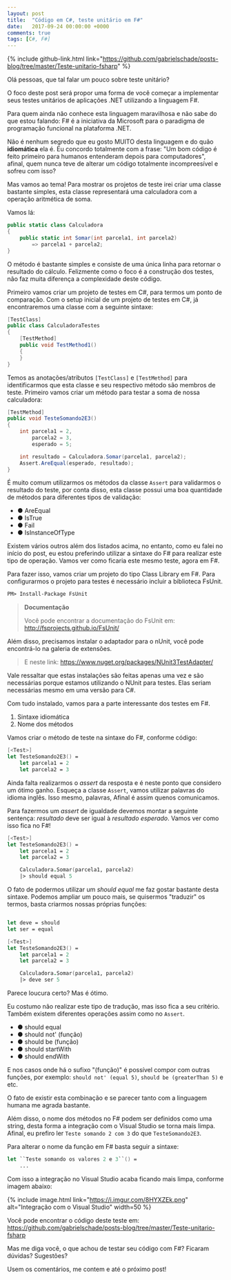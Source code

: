 ```yaml
---
layout: post
title:  "Código em C#, teste unitário em F#"
date:   2017-09-24 00:00:00 +0000
comments: true
tags: [C#, F#]
---
```


{% include github-link.html link="https://github.com/gabrielschade/posts-blog/tree/master/Teste-unitario-fsharp" %} 

Olá pessoas, que tal falar um pouco sobre teste unitário?

O foco deste post será propor uma forma de você começar a implementar seus testes unitários de aplicações .NET utilizando a linguagem F#.
<!--more-->
Para quem ainda não conhece esta linguagem maravilhosa e não sabe do que estou falando: F# é a iniciativa da Microsoft para o paradigma de programação funcional na plataforma .NET.

Não é nenhum segredo que eu gosto MUITO desta linguagem e do quão **idiomática** ela é. Eu concordo totalmente com a frase: "Um bom código é feito primeiro para humanos entenderam depois para computadores", afinal, quem nunca teve de alterar um código totalmente incompreesível e sofreu com isso?

Mas vamos ao tema! Para mostrar os projetos de teste irei criar uma classe bastante simples, esta classe representará uma calculadora com a operação aritmética de soma.

Vamos lá:

``` csharp
public static class Calculadora
{
    public static int Somar(int parcela1, int parcela2)
        => parcela1 + parcela2;
}
```

O método é bastante simples e consiste de uma única linha para retornar o resultado do cálculo. Felizmente como o foco é a construção dos testes, não faz muita diferença a complexidade deste código.

Primeiro vamos criar um projeto de testes em C#, para termos um ponto de comparação. Com o setup inicial de um projeto de testes em C#, já encontraremos uma classe com a seguinte sintaxe:

``` csharp
[TestClass]
public class CalculadoraTestes
{
    [TestMethod]
    public void TestMethod1()
    {
    }
}
```

Temos as anotações/atributos `[TestClass]` e `[TestMethod]` para identificarmos que esta classe e seu respectivo método são membros de teste. Primeiro vamos criar um método para testar a soma de nossa calculadora:

``` csharp
[TestMethod]
public void TesteSomando2E3()
{
    int parcela1 = 2, 
        parcela2 = 3, 
        esperado = 5;

    int resultado = Calculadora.Somar(parcela1, parcela2);
    Assert.AreEqual(esperado, resultado);
}
```
É muito comum utilizarmos os métodos da classe `Assert` para validarmos o resultado do teste, por conta disso, esta classe possui uma boa quantidade de métodos para diferentes tipos de validação:

* ● AreEqual
* ● IsTrue
* ● Fail
* ● IsInstanceOfType

Existem vários outros além dos listados acima, no entanto, como eu falei no início do post, eu estou preferindo utilizar a sintaxe do F# para realizar este tipo de operação. Vamos ver como ficaria este mesmo teste, agora em F#.

Para fazer isso, vamos criar um projeto do tipo Class Library em F#. Para configurarmos o projeto para testes é necessário incluir a biblioteca FsUnit.

``` fsharp
PM> Install-Package FsUnit
```

> **Documentação**
> 
> Você pode encontrar a documentação do FsUnit em: http://fsprojects.github.io/FsUnit/

Além disso, precisamos instalar o adaptador para o nUnit, você pode encontrá-lo na galeria de extensões.

> E neste link: https://www.nuget.org/packages/NUnit3TestAdapter/

Vale ressaltar que estas instalações são feitas apenas uma vez e são necessárias porque estamos utilizando o NUnit para testes. Elas seriam necessárias mesmo em uma versão para C#.

Com tudo instalado, vamos para a parte interessante dos testes em F#.

1. Sintaxe idiomática
2. Nome dos métodos

Vamos criar o método de teste na sintaxe do F#, conforme código:
``` fsharp
[<Test>]
let TesteSomando2E3() =
    let parcela1 = 2
    let parcela2 = 3
```

Ainda falta realizarmos o *assert* da resposta e é neste ponto que considero um ótimo ganho. Esqueça a classe `Assert`, vamos utilizar palavras do idioma inglês. Isso mesmo, palavras, Afinal é assim quenos comunicamos.

Para fazermos um *assert* de igualdade devemos montar a seguinte sentença: *resultado* deve ser igual à *resultado esperado*. Vamos ver como isso fica no F#!

``` fsharp
[<Test>]
let TesteSomando2E3() =
    let parcela1 = 2
    let parcela2 = 3

    Calculadora.Somar(parcela1, parcela2)
    |> should equal 5
```

O fato de podermos utilizar um *should equal* me faz gostar bastante desta sintaxe. Podemos ampliar um pouco mais, se quisermos "traduzir" os termos, basta criarmos nossas próprias funções:

``` fsharp

let deve = should
let ser = equal

[<Test>]
let TesteSomando2E3() =
    let parcela1 = 2
    let parcela2 = 3

    Calculadora.Somar(parcela1, parcela2)
    |> deve ser 5
```
Parece loucura certo? Mas é ótimo.

Eu costumo não realizar este tipo de tradução, mas isso fica a seu critério. Também existem diferentes operações assim como no `Assert`.

* ● should equal
* ● should not' (função)
* ● should be (função)
* ● should startWith
* ● should endWith

E nos casos onde há o sufixo "(função)" é possível compor com outras funções, por exemplo:
`should not' (equal 5)`, `should be (greaterThan 5)` e etc.

O fato de existir esta combinação e se parecer tanto com a linguagem humana me agrada bastante.

Além disso, o nome dos métodos no F# podem ser definidos como uma string, desta forma a integração com o Visual Studio se torna mais limpa. Afinal, eu prefiro ler `Teste somando 2 com 3` do que `TesteSomando2E3`.

Para alterar o nome da função em F# basta seguir a sintaxe:

``` fsharp
let ``Teste somando os valores 2 e 3``() =
    ...
```

Com isso a integração no Visual Studio acaba ficando mais limpa, conforme imagem abaixo:

{% include image.html link="https://i.imgur.com/8HYXZEk.png" alt="Integração com o Visual Studio" width=50 %} 

Você pode encontrar o código deste teste em: https://github.com/gabrielschade/posts-blog/tree/master/Teste-unitario-fsharp

Mas me diga você, o que achou de testar seu código com F#?
Ficaram dúvidas?
Sugestões?

Usem os comentários, me contem e até o próximo post!